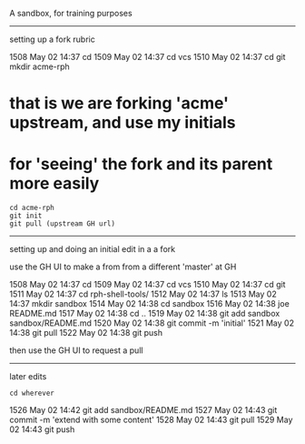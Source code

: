 
A sandbox, for training purposes

------------

setting up a fork rubric

 1508  May 02 14:37 cd
 1509  May 02 14:37 cd vcs
 1510  May 02 14:37 cd git
	mkdir acme-rph
#		that is we are forking 'acme' upstream, and use my initials
#		for 'seeing' the fork and its parent more easily
	cd acme-rph
	git init
	git pull (upstream GH url)

------------

setting up and doing an initial edit in a a fork 

use the GH UI to make a from from a different 'master' at GH

 1508  May 02 14:37 cd
 1509  May 02 14:37 cd vcs
 1510  May 02 14:37 cd git
 1511  May 02 14:37 cd rph-shell-tools/
 1512  May 02 14:37 ls
 1513  May 02 14:37 mkdir sandbox
 1514  May 02 14:38 cd sandbox
 1516  May 02 14:38 joe README.md
 1517  May 02 14:38 cd ..
 1519  May 02 14:38 git add sandbox sandbox/README.md
 1520  May 02 14:38 git commit -m 'initial'
 1521  May 02 14:38 git pull
 1522  May 02 14:38 git push

then use the GH UI to request a pull

---------------

later edits

	cd wherever
 1526  May 02 14:42 git add  sandbox/README.md
 1527  May 02 14:43 git commit -m 'extend with some content'
 1528  May 02 14:43 git pull
 1529  May 02 14:43 git push
